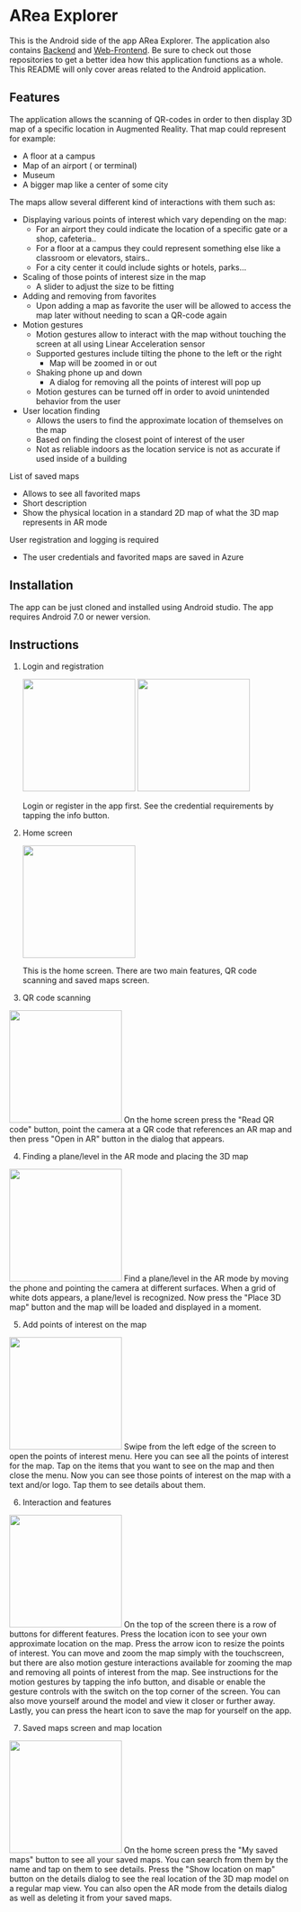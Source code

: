 # ARea Explorer

This is the Android side of the app ARea Explorer. The application also
contains [Backend](https://github.com/Lauri92/arvr-backend)
and [Web-Frontend](https://github.com/arnaud18o5/AReaExplorerWebApp). Be sure to check out those
repositories to get a better idea how this application functions as a whole. This README will only
cover areas related to the Android application.

## Features

The application allows the scanning of QR-codes in order to then display 3D map of a specific
location in Augmented Reality. That map could represent for example:

* A floor at a campus
* Map of an airport ( or terminal)
* Museum
* A bigger map like a center of some city

The maps allow several different kind of interactions with them such as:

* Displaying various points of interest which vary depending on the map:
    * For an airport they could indicate the location of a specific gate or a shop, cafeteria..
    * For a floor at a campus they could represent something else like a classroom or elevators,
      stairs..
    * For a city center it could include sights or hotels, parks...
* Scaling of those points of interest size in the map
    * A slider to adjust the size to be fitting
* Adding and removing from favorites
    * Upon adding a map as favorite the user will be allowed to access the map later without needing
      to scan a QR-code again
* Motion gestures
    * Motion gestures allow to interact with the map without touching the screen at all using Linear
      Acceleration sensor
    * Supported gestures include tilting the phone to the left or the right
        * Map will be zoomed in or out
    * Shaking phone up and down
        * A dialog for removing all the points of interest will pop up
    * Motion gestures can be turned off in order to avoid unintended behavior from the user
* User location finding
    * Allows the users to find the approximate location of themselves on the map
    * Based on finding the closest point of interest of the user
    * Not as reliable indoors as the location service is not as accurate if used inside of a
      building

List of saved maps

* Allows to see all favorited maps
* Short description
* Show the physical location in a standard 2D map of what the 3D map represents in AR mode

User registration and logging is required

* The user credentials and favorited maps are saved in Azure

## Installation

The app can be just cloned and installed using Android studio. The app requires Android 7.0 or newer version.

## Instructions

1. Login and registration

   <img src="https://user-images.githubusercontent.com/64253189/146197114-63e1a4d1-7b50-4376-b655-c4d25053e9c8.jpg" width="200" />
   <img src="https://user-images.githubusercontent.com/64253189/146197216-5c2c8202-a801-4ba8-84dd-0172a3b65efd.jpg" width="200" />
   
   Login or register in the app first. See the credential requirements by tapping the info button.


2. Home screen

   <img src="https://user-images.githubusercontent.com/64253189/146197571-31fc3393-f897-4316-9ca6-2dcf5a4c5e68.jpg" width="200" />
   
   This is the home screen. There are two main features, QR code scanning and saved maps screen.


3. QR code scanning

<img src="https://user-images.githubusercontent.com/64253189/146197999-88fa4423-de05-40a9-8467-9bf4e39eec3d.jpg" width="200" />
On the home screen press the "Read QR code" button, point the camera at a QR code that references an AR map and then press "Open in AR" button in the dialog that appears.

4. Finding a plane/level in the AR mode and placing the 3D map

<img src="https://user-images.githubusercontent.com/64253189/146198760-6dc229ab-0b9b-466b-ad03-a32852cc568b.jpg" width="200" />
Find a plane/level in the AR mode by moving the phone and pointing the camera at different surfaces. When a grid of white dots appears, a plane/level is recognized. Now press the "Place 3D map" button and the map will be loaded and displayed in a moment.

5. Add points of interest on the map

<img src="https://user-images.githubusercontent.com/64253189/146200188-a23f145b-d74d-4d65-b48f-4062a68f17d6.jpg" width="200" />
Swipe from the left edge of the screen to open the points of interest menu. Here you can see all the points of interest for the map. Tap on the items that you want to see on the map and then close the menu. Now you can see those points of interest on the map with a text and/or logo. Tap them to see details about them.

6. Interaction and features

<img src="https://user-images.githubusercontent.com/64253189/146201445-624105bd-bb41-4db9-8f31-02fcc1c25632.jpg" width="200" />
On the top of the screen there is a row of buttons for different features. Press the location icon to see your own approximate location on the map. Press the arrow icon to resize the points of interest. You can move and zoom the map simply with the touchscreen, but there are also motion gesture interactions available for zooming the map and removing all points of interest from the map. See instructions for the motion gestures by tapping the info button, and disable or enable the gesture controls with the switch on the top corner of the screen. You can also move yourself around the model and view it closer or further away. Lastly, you can press the heart icon to save the map for yourself on the app.

7. Saved maps screen and map location

<img src="https://user-images.githubusercontent.com/64253189/146203098-54aafcd0-d17e-4f1c-8bee-c93da3fef76e.jpg" width="200" />
On the home screen press the "My saved maps" button to see all your saved maps. You can search from them by the name and tap on them to see details. Press the "Show location on map" button on the details dialog to see the real location of the 3D map model on a regular map view. You can also open the AR mode from the details dialog as well as deleting it from your saved maps.
